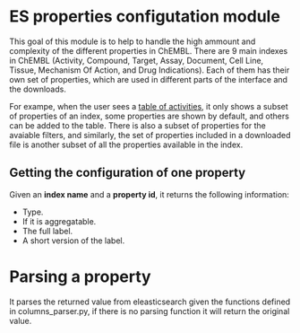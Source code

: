 # ES properties configutation module

This goal of this module is to help to handle the high ammount and complexity of the different properties in ChEMBL. There are 9 main indexes in ChEMBL (Activity, Compound, Target, Assay, Document, Cell Line, Tissue, Mechanism Of Action, and Drug Indications). Each of them has their own set of properties, which are used in different parts of the interface and the downloads. 

For exampe, when the user sees a [table of activities](https://www.ebi.ac.uk/chembl/g/#browse/activities), it only shows a subset of properties of an index, some properties are shown by default, and others can be added to the table. There is also a subset of properties for the avaiable filters, and similarly, the set of properties included in a downloaded file is another subset of all the properties available in the index. 

## Getting the configuration of one property

Given an **index name** and a **property id**, it returns the following information:

- Type.
- If it is aggregatable.
- The full label.
- A short version of the label.

# Parsing a property

It parses the returned value from eleasticsearch given the functions defined in columns_parser.py, if there is no 
parsing function it will return the original value. 

